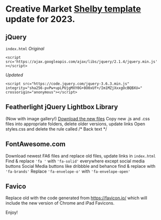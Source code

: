 # Creative Market  [Shelby template](https://creativemarket.com/Bruk/70522-Shelby-One-Page-HTML5-Template) update for 2023. 


## jQuery

`index.html`
*Original* 

`<script src='https://ajax.googleapis.com/ajax/libs/jquery/2.1.4/jquery.min.js'></script>` 

*Updated*

`<script src="https://code.jquery.com/jquery-3.6.3.min.js" integrity="sha256-pvPw+upLPUjgMXY0G+8O0xUf+/Im1MZjXxxgOcBQBXU=" crossorigin="anonymous"></script>`

## Featherlight jQuery Lightbox Library

(Now with image gallery!)
[Download the new files](https://noelboss.github.io/featherlight/)
Copy new .js and .css files into appropriate folders, delete older versions, update links
Open styles.css and delete the rule called /* Back text */

## FontAwesome.com

Download newest FA6 files and replace old files, update links in `index.html`
Find & replace `'fa '` with `'fa-solid'` everywhere except social media buttons
Social Media buttons like dribbble and behance find & replace with `'fa-brands'`
Replace `'fa-envelope-o'` with `'fa-envelope-open'`

## Favico

Replace old <!-- Favicon --> with the code generated from https://favicon.io/ which will include the new version of Chrome and iPad Favicons.

Enjoy!
